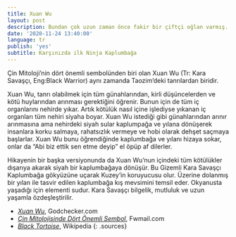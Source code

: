 ```yaml
---
title: Xuan Wu
layout: post
description: Bundan çok uzun zaman önce fakir bir çiftçi oğlan varmış. Her gün pirinç tarlasında çalışır yaşlı anacığına bakarmış. Bir gün yine pirinç toplarken “Bu kadar pirinç topluyorum da kiminle paylaşacağım bunları” demiş. Sonra birden bir kadın sesinin “Ben seninle birlikte yerim” dediğini duymuş.
date: '2020-11-24 13:40:00'
language: tr
publish: 'yes'
subtitle: Karşınızda ilk Ninja Kaplumbağa
---
```


Çin Mitoloji’nin dört önemli sembolünden biri olan Xuan Wu (Tr: Kara Savaşçı, Eng:Black Warrior) aynı zamanda Taozim’deki tanrılardan biridir.

Xuan Wu, tanrı olabilmek için tüm günahlarından, kirli düşüncelerden ve kötü huylarından arınması gerektiğini öğrenir. Bunun için de tüm iç organlarını nehirde yıkar. Artık kötülük nasıl içine işlediyse yıkanan iç organları tüm nehiri siyaha boyar. Xuan Wu istediği gibi günahlarından arınır arınmasına ama nehirdeki siyah sular kaplumpağa ve yılana dönüşerek insanlara korku salmaya, rahatsızlık vermeye ve hobi olarak dehşet saçmaya başlarlar. Xuan Wu bunu öğrendiğinde kaplumbağa ve yılanı hizaya sokar, onlar da “Abi biz ettik sen etme deyip” el öpüp af dilerler.

Hikayenin bir başka versiyonunda da Xuan Wu’nun içindeki tüm kötülükler dışarıya akarak siyah bir kaplumbağaya dönüşür. Bu Gizemli Kara Savaşçı Kaplumbağa gökyüzüne uçarak Kuzey’in koruyucusu olur. Üzerine dolanmış bir yılan ile tasvir edilen kaplumbağa kış mevsimini temsil eder. Okyanusta yaşadığı için elementi sudur. Kara Savaşçı bilgelik, mutluluk ve uzun yaşamla özdeşleştirilir.  


+ *[Xuan Wu](https://www.godchecker.com/chinese-mythology/XUAN-WU/)*, Godchecker.com
+ *[Çin Mitolojisinde Dört Önemli Sembol](https://fwmail.net/genel-kultur/cin-mitolojisinde-dort-onemli-sembol)*, Fwmail.com
+ *[Black Tortoise](https://en.wikipedia.org/wiki/Black_Tortoise)*, Wikipedia
{: .sources}
